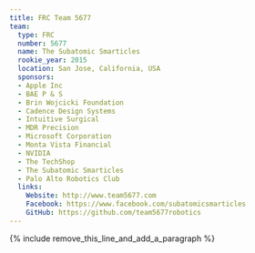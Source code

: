 ```yaml
---
title: FRC Team 5677
team:
  type: FRC
  number: 5677
  name: The Subatomic Smarticles
  rookie_year: 2015
  location: San Jose, California, USA
  sponsors:
  - Apple Inc
  - BAE P & S
  - Brin Wojcicki Foundation
  - Cadence Design Systems
  - Intuitive Surgical
  - MDR Precision
  - Microsoft Corporation
  - Monta Vista Financial
  - NVIDIA
  - The TechShop
  - The Subatomic Smarticles
  - Palo Alto Robotics Club
  links:
    Website: http://www.team5677.com
    Facebook: https://www.facebook.com/subatomicsmarticles
    GitHub: https://github.com/team5677robotics
---
```


{% include remove_this_line_and_add_a_paragraph %}
